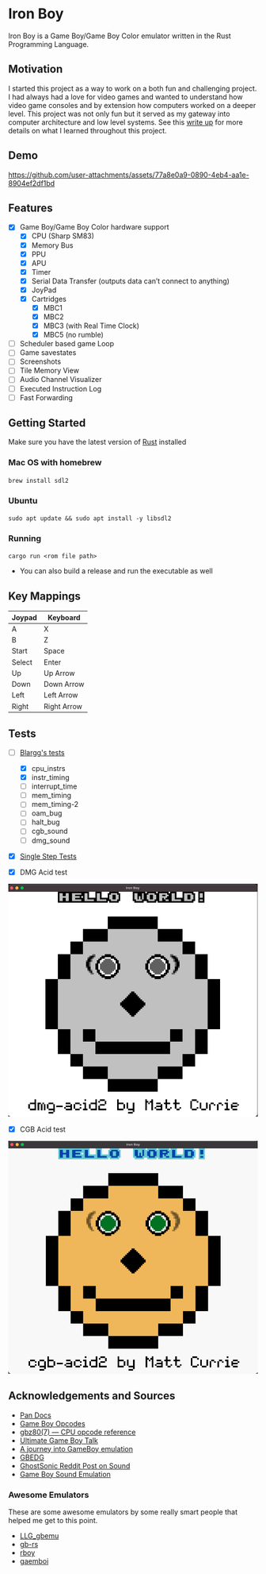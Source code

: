 # Iron Boy

Iron Boy is a Game Boy/Game Boy Color emulator written in the Rust Programming Language.

## Motivation

I started this project as a way to work on a both fun and challenging project. I had always had a love for video games and wanted to understand how video game consoles and by extension how computers worked on a deeper level. This project was not only fun but it served as my gateway into computer architecture and low level systems. See this [write up](docs/what-i-learned.md) for more details on what I learned throughout this project.

## Demo

https://github.com/user-attachments/assets/77a8e0a9-0890-4eb4-aa1e-8904ef2df1bd

## Features

- [x] Game Boy/Game Boy Color hardware support
  - [x] CPU (Sharp SM83)
  - [x] Memory Bus
  - [x] PPU
  - [x] APU
  - [x] Timer
  - [x] Serial Data Transfer (outputs data can’t connect to anything)
  - [x] JoyPad
  - [x] Cartridges
    - [x] MBC1
    - [x] MBC2
    - [x] MBC3 (with Real Time Clock)
    - [x] MBC5 (no rumble)
- [ ] Scheduler based game Loop
- [ ] Game savestates
- [ ] Screenshots
- [ ] Tile Memory View
- [ ] Audio Channel Visualizer
- [ ] Executed Instruction Log
- [ ] Fast Forwarding

## Getting Started

Make sure you have the latest version of [Rust](https://www.rust-lang.org/tools/install) installed

### Mac OS with homebrew

`brew install sdl2`

### Ubuntu

`sudo apt update && sudo apt install -y libsdl2`

### Running

`cargo run <rom file path>`

- You can also build a release and run the executable as well

## Key Mappings

| Joypad | Keyboard    |
| ------ | ----------- |
| A      | X           |
| B      | Z           |
| Start  | Space       |
| Select | Enter       |
| Up     | Up Arrow    |
| Down   | Down Arrow  |
| Left   | Left Arrow  |
| Right  | Right Arrow |

## Tests

- [ ] [Blargg's tests](https://github.com/retrio/gb-test-roms)

  - [x] cpu_instrs
  - [x] instr_timing
  - [ ] interrupt_time
  - [ ] mem_timing
  - [ ] mem_timing-2
  - [ ] oam_bug
  - [ ] halt_bug
  - [ ] cgb_sound
  - [ ] dmg_sound

- [x] [Single Step Tests](https://github.com/SingleStepTests/sm83)

- [x] DMG Acid test

![dmg-acid](media/dmg-acid.png)

- [x] CGB Acid test

![cgb-acid](media/cgb-acid.png)

## Acknowledgements and Sources

- [Pan Docs](https://gbdev.io/pandocs/About.html)
- [Game Boy Opcodes](https://izik1.github.io/gbops/)
- [gbz80(7) — CPU opcode reference](https://rgbds.gbdev.io/docs/v0.7.0/gbz80.7)
- [Ultimate Game Boy Talk](https://www.youtube.com/watch?v=HyzD8pNlpwI&t=1488s)
- [A journey into GameBoy emulation](https://robertovaccari.com/blog/2020_09_26_gameboy/)
- [GBEDG](https://hacktix.github.io/GBEDG/)
- [GhostSonic Reddit Post on Sound](https://www.reddit.com/r/EmuDev/comments/5gkwi5/comment/dat3zni/?utm_source=share&utm_medium=web3x&utm_name=web3xcss&utm_term=1&utm_content=share_button)
- [Game Boy Sound Emulation](https://nightshade256.github.io/2021/03/27/gb-sound-emulation.html)

### Awesome Emulators

These are some awesome emulators by some really smart people that helped me get to this point.

- [LLG_gbemu](https://github.com/rockytriton/LLD_gbemu)
- [gb-rs](https://github.com/simias/gb-rs)
- [rboy](https://github.com/mvdnes/rboy)
- [gaemboi](https://github.com/mario-hess/gaemboi)
